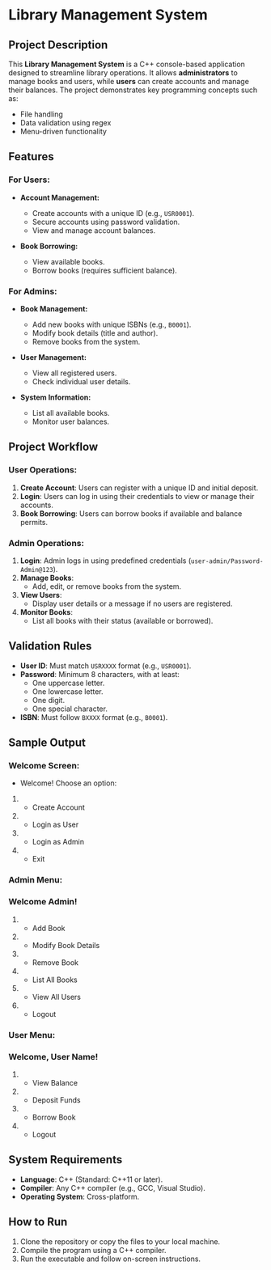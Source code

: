 # Library Management System

## Project Description
This **Library Management System** is a C++ console-based application designed to streamline library operations. It allows **administrators** to manage books and users, while **users** can create accounts and manage their balances. The project demonstrates key programming concepts such as:

* File handling
* Data validation using regex
* Menu-driven functionality

## Features

### For Users:
* **Account Management:**
  * Create accounts with a unique ID (e.g., `USR0001`).
  * Secure accounts using password validation.
  * View and manage account balances.

* **Book Borrowing:**
  * View available books.
  * Borrow books (requires sufficient balance).

### For Admins:
* **Book Management:**
  * Add new books with unique ISBNs (e.g., `B0001`).
  * Modify book details (title and author).
  * Remove books from the system.

* **User Management:**
  * View all registered users.
  * Check individual user details.

* **System Information:**
  * List all available books.
  * Monitor user balances.

## Project Workflow

### User Operations:
1. **Create Account**: Users can register with a unique ID and initial deposit.
2. **Login**: Users can log in using their credentials to view or manage their accounts.
3. **Book Borrowing**: Users can borrow books if available and balance permits.

### Admin Operations:
1. **Login**: Admin logs in using predefined credentials (`user-admin/Password-Admin@123`).
2. **Manage Books**:
   * Add, edit, or remove books from the system.
3. **View Users**:
   * Display user details or a message if no users are registered.
4. **Monitor Books**:
   * List all books with their status (available or borrowed).

## Validation Rules
* **User ID**: Must match `USRXXXX` format (e.g., `USR0001`).
* **Password**: Minimum 8 characters, with at least:
  * One uppercase letter.
  * One lowercase letter.
  * One digit.
  * One special character.
* **ISBN**: Must follow `BXXXX` format (e.g., `B0001`).

## Sample Output
### Welcome Screen:
* Welcome! Choose an option:

1. * Create Account
2. * Login as User
3. * Login as Admin
0. * Exit
  
    
### Admin Menu:
### Welcome Admin!

1. * Add Book
2. * Modify Book Details
3. * Remove Book
4. * List All Books
5. * View All Users
0. * Logout

### User Menu:
### Welcome, User Name!

1. * View Balance
2. * Deposit Funds
3. * Borrow Book
0. * Logout

## System Requirements
* **Language**: C++ (Standard: C++11 or later).
* **Compiler**: Any C++ compiler (e.g., GCC, Visual Studio).
* **Operating System**: Cross-platform.

## How to Run
1. Clone the repository or copy the files to your local machine.
2. Compile the program using a C++ compiler.
3. Run the executable and follow on-screen instructions.

